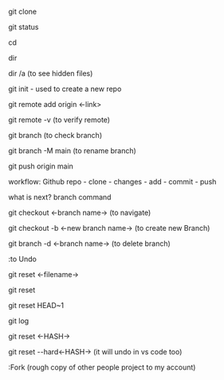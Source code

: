 git clone

git status

cd

dir

dir /a (to see hidden files)

<!-- Init Command -->

git init - used to create a new repo

git remote add origin <-link>

git remote -v (to verify remote)

git branch (to check branch)

git branch -M main (to rename branch)

git push origin main


workflow:
Github repo - clone - changes - add - commit - push

what is next?
branch command

git checkout <-branch name-> (to navigate)

git checkout -b <-new branch name-> (to create new Branch)

git branch -d <-branch name-> (to delete branch)


:to Undo

git reset <-filename->

git reset

git reset HEAD~1

git log

git reset <-HASH->

git reset --hard<-HASH-> (it will undo in vs code too)


:Fork (rough copy of other people project to my account)

